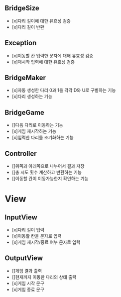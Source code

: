 ## BridgeSize
  - [x]다리 길이에 대한 유효성 검증
  - [x]다리 길이 반환
  

## Exception
  - [x]이동할 칸 입력한 문자에 대해 유효성 검증
  - [x]재시작 입력에 대한 유효성 검증

## BridgeMaker
  - [x]자동 생성한 다리 0과 1을 각각 D와 U로 구별하는 기능
  - [x]다리 생성하는 기능

## BridgeGame
  - []다음 다리로 이동하는 기능
  - [x]게임 재시작하는 기능
  - [x]입력한 다리를 초기화하는 기능

## Controller
  - []위쪽과 아래쪽으로 나누어서 결과 저장
  - []총 시도 횟수 계산하고 반환하는 기능
  - []이동할 칸이 이동가능한지 확인하는 기능


# View
## InputView
  - [x]다리 길이 입력
  - [x]이동할 칸을 문자로 입력
  - [x]게임 재시작/종료 여부 문자로 입력

## OutputView
  - []게임 결과 출력
  - []현재까지 이동한 다리의 상태 출력
  - [x]게임 시작 문구
  - [x]게임 종료 문구